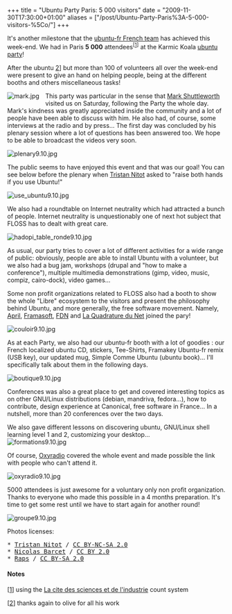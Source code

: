+++
title = "Ubuntu Party Paris: 5 000 visitors"
date = "2009-11-30T17:30:00+01:00"
aliases = ["/post/Ubuntu-Party-Paris%3A-5-000-visitors-%5Co/"]
+++
    <p>It's another milestone that the <a href="http://www.ubuntu-fr.org/" hreflang="fr">ubuntu-fr French team</a> has achieved this week-end. We had in Paris <strong>5 000</strong> attendees<sup>[<a href="#pnote-148-1">1</a>]</sup> at the Karmic Koala <a href="http://ubuntu-party.org/" hreflang="fr">ubuntu party</a>!<p>


<p>After the ubuntu <a href="#pnote-148-2">2</a>]</sup> but more than 100 of volunteers all over the week-end were present to give an hand on helping people, being at the different booths and others miscellaneous tasks!<p>


<p><img src="/public/Ubuntu_Party/.mark_s.jpg" alt="mark.jpg" style="float:left;margin:0 1em 1em 0" title="mark.jpg, nov. 2009">
This party was particular in the sense that <a href="http://en.wikipedia.org/wiki/Mark_Shuttleworth" hreflang="en">Mark Shuttleworth</a> visited us on Saturday, following the Party the whole day. Mark's kindness was greatly appreciated inside the community and a lot of people have been able to discuss with him. He also had, of course, some interviews at the radio and by press... The first day was concluded by his plenary session where a lot of questions has been answered too. We hope to be able to broadcast the videos very soon.</p>


<p><img src="/public/Ubuntu_Party/.plenary9.10_m.jpg" alt="plenary9.10.jpg" style="display:block;margin:0 auto" title="plenary9.10.jpg, nov. 2009"></p>


<p>The public seems to have enjoyed this event and that was our goal! You can see below before the plenary when <a href="http://standblog.org/blog/" hreflang="fr">Tristan Nitot</a> asked to "raise both hands if you use Ubuntu!"</p>


<p><img src="/public/Ubuntu_Party/.use_ubuntu9.10_m.jpg" alt="use_ubuntu9.10.jpg" style="display:block;margin:0 auto" title="use_ubuntu9.10.jpg, nov. 2009"></p>


<p>We also had a roundtable on Internet neutrality which had attracted a bunch of people. Internet neutrality is unquestionably one of next hot subject that FLOSS has to dealt with great care.</p>


<p><img src="/public/Ubuntu_Party/.hadopi_table_ronde9.10_m.jpg" alt="hadopi_table_ronde9.10.jpg" style="display:block;margin:0 auto" title="hadopi_table_ronde9.10.jpg, nov. 2009"></p>


<p>As usual, our party tries to cover a lot of different activities for a wide range of public: obviously, people are able to install Ubuntu with a volunteer, but we also had a bug jam, workshops (drupal and "how to make a conference"), multiple multimedia demonstrations (gimp, video, music, compiz, cairo-dock), video games...</p>


<p>Some non profit organizations related to FLOSS also had a booth to show the whole "Libre" ecosystem to the visitors and present the philosophy behind Ubuntu, and more generally, the free software movement. Namely, <a href="http://www.april.org/" hreflang="fr">April</a>, <a href="http://www.framasoft.net" hreflang="fr">Framasoft</a>, <a href="http://www.fdn.fr" hreflang="fr">FDN</a> and <a href="http://www.laquadrature.net/" hreflang="fr">La Quadrature du Net</a> joined the pary!</p>


<p><img src="/public/Ubuntu_Party/.couloir9.10_m.jpg" alt="couloir9.10.jpg" style="display:block;margin:0 auto" title="couloir9.10.jpg, nov. 2009"></p>


<p>As at each Party, we also had our ubuntu-fr booth with a lot of goodies : our French localized ubuntu CD, stickers, Tee-Shirts, Framakey Ubuntu-fr remix (USB key), our updated mug, Simple Comme Ubuntu (ubuntu book)... I&#39;ll specifically talk about them in the following days.</p>


<p><img src="/public/Ubuntu_Party/.boutique9.10_m.jpg" alt="boutique9.10.jpg" style="display:block;margin:0 auto" title="boutique9.10.jpg, nov. 2009"></p>


<p>Conferences was also a great place to get and covered interesting topics as on other GNU/Linux distributions (debian, mandriva, fedora...), how to contribute, design experience at Canonical, free software in France... In a nutshell, more than 20 conferences over the two days.</p>


<p>We also gave different lessons on discovering ubuntu, GNU/Linux shell learning level 1 and 2, customizing your desktop...
<img src="/public/Ubuntu_Party/.formations9.10_m.jpg" alt="formations9.10.jpg" style="display:block;margin:0 auto" title="formations9.10.jpg, nov. 2009"></p>


<p>Of course, <a href="http://www.oxyradio.net/" hreflang="fr">Oxyradio</a> covered the whole event and made possible the link with people who can't attend it.</p>


<p><img src="/public/Ubuntu_Party/.oxyradio9.10_m.jpg" alt="oxyradio9.10.jpg" style="display:block;margin:0 auto" title="oxyradio9.10.jpg, nov. 2009"></p>


<p>5000 attendees is just awesome for a voluntary only non profit organization. Thanks to everyone who made this possible in a 4 months preparation. It's time to get some rest until we have to start again for another round!</p>


<p><img src="/public/Ubuntu_Party/.groupe9.10_m.jpg" alt="groupe9.10.jpg" style="display:block;margin:0 auto" title="groupe9.10.jpg, nov. 2009"></p>


<p>Photos licenses:</p>

<pre>* <a href="http://www.flickr.com/photos/nitot">Tristan Nitot</a> / <a href="http://creativecommons.org/licenses/by-nc-sa/2.0/">CC BY-NC-SA 2.0</a>
* <a href="http://www.flickr.com/photos/nbarcet/">Nicolas Barcet</a> / <a href="http://creativecommons.org/licenses/by/2.0/">CC BY 2.0</a>
* <a href="http://www.flickr.com/photos/galaxytour/page3/">Raps</a> / <a href="http://creativecommons.org/licenses/by-sa/2.0/">CC BY-SA 2.0</a></pre>
<div><h4>Notes</h4>
<p>[<a href="#rev-pnote-148-1">1</a>] using the <a href="http://www.cite-sciences.fr/" hreflang="fr">La cite des sciences et de l'industrie</a> count system<p>
<p>[<a href="#rev-pnote-148-2">2</a>] thanks again to olive for all his work</p><div>

